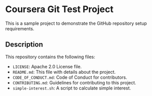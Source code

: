 # Coursera Git Test Project

This is a sample project to demonstrate the GitHub repository setup requirements.

## Description

This repository contains the following files:
- `LICENSE`: Apache 2.0 License file.
- `README.md`: This file with details about the project.
- `CODE_OF_CONDUCT.md`: Code of Conduct for contributors.
- `CONTRIBUTING.md`: Guidelines for contributing to this project.
- `simple-interest.sh`: A script to calculate simple interest.

